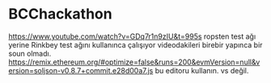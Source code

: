 # BCChackathon
https://www.youtube.com/watch?v=GDq7r1n9zIU&t=995s
ropsten test ağı yerine Rinkbey test ağını kullanınca çalışıyor videodakileri birebir yapınca bir soun olmadı.
https://remix.ethereum.org/#optimize=false&runs=200&evmVersion=null&version=soljson-v0.8.7+commit.e28d00a7.js bu editoru kullanın. vs değil.
